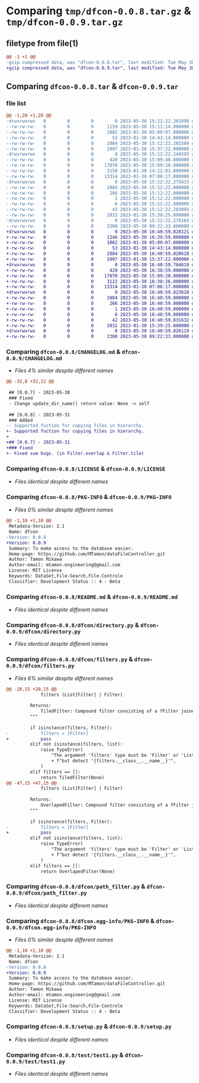 # Comparing `tmp/dfcon-0.0.8.tar.gz` & `tmp/dfcon-0.0.9.tar.gz`

## filetype from file(1)

```diff
@@ -1 +1 @@
-gzip compressed data, was "dfcon-0.0.8.tar", last modified: Tue May 30 15:12:22 2023, max compression
+gzip compressed data, was "dfcon-0.0.9.tar", last modified: Tue May 30 16:40:59 2023, max compression
```

## Comparing `dfcon-0.0.8.tar` & `dfcon-0.0.9.tar`

### file list

```diff
@@ -1,20 +1,20 @@
-drwxrwxrwx   0        0        0        0 2023-05-30 15:12:22.281090 dfcon-0.0.8/
--rw-rw-rw-   0        0        0     1159 2023-05-30 15:11:14.000000 dfcon-0.0.8/CHANGELOG.md
--rw-rw-rw-   0        0        0     1082 2023-01-30 05:00:07.000000 dfcon-0.0.8/LICENSE
--rw-rw-rw-   0        0        0       53 2023-01-30 14:43:14.000000 dfcon-0.0.8/MANIFEST.in
--rw-rw-rw-   0        0        0     2884 2023-05-30 15:12:22.281589 dfcon-0.0.8/PKG-INFO
--rw-rw-rw-   0        0        0     2097 2023-01-30 15:37:22.000000 dfcon-0.0.8/README.md
-drwxrwxrwx   0        0        0        0 2023-05-30 15:12:22.244593 dfcon-0.0.8/dfcon/
--rw-rw-rw-   0        0        0      420 2023-05-30 15:09:40.000000 dfcon-0.0.8/dfcon/__init__.py
--rw-rw-rw-   0        0        0    17070 2023-05-30 15:09:20.000000 dfcon-0.0.8/dfcon/directory.py
--rw-rw-rw-   0        0        0     3150 2023-01-30 14:12:01.000000 dfcon-0.0.8/dfcon/filters.py
--rw-rw-rw-   0        0        0    13314 2023-01-30 07:06:17.000000 dfcon-0.0.8/dfcon/path_filter.py
-drwxrwxrwx   0        0        0        0 2023-05-30 15:12:22.275633 dfcon-0.0.8/dfcon.egg-info/
--rw-rw-rw-   0        0        0     2884 2023-05-30 15:12:22.000000 dfcon-0.0.8/dfcon.egg-info/PKG-INFO
--rw-rw-rw-   0        0        0      266 2023-05-30 15:12:22.000000 dfcon-0.0.8/dfcon.egg-info/SOURCES.txt
--rw-rw-rw-   0        0        0        1 2023-05-30 15:12:22.000000 dfcon-0.0.8/dfcon.egg-info/dependency_links.txt
--rw-rw-rw-   0        0        0        6 2023-05-30 15:12:22.000000 dfcon-0.0.8/dfcon.egg-info/top_level.txt
--rw-rw-rw-   0        0        0       42 2023-05-30 15:12:22.283093 dfcon-0.0.8/setup.cfg
--rw-rw-rw-   0        0        0     2032 2023-01-30 15:39:25.000000 dfcon-0.0.8/setup.py
-drwxrwxrwx   0        0        0        0 2023-05-30 15:12:22.278103 dfcon-0.0.8/test/
--rw-rw-rw-   0        0        0     2300 2023-05-30 09:22:33.000000 dfcon-0.0.8/test/test1.py
+drwxrwxrwx   0        0        0        0 2023-05-30 16:40:59.828121 dfcon-0.0.9/
+-rw-rw-rw-   0        0        0     1246 2023-05-30 16:39:59.000000 dfcon-0.0.9/CHANGELOG.md
+-rw-rw-rw-   0        0        0     1082 2023-01-30 05:00:07.000000 dfcon-0.0.9/LICENSE
+-rw-rw-rw-   0        0        0       53 2023-01-30 14:43:14.000000 dfcon-0.0.9/MANIFEST.in
+-rw-rw-rw-   0        0        0     2884 2023-05-30 16:40:59.828618 dfcon-0.0.9/PKG-INFO
+-rw-rw-rw-   0        0        0     2097 2023-01-30 15:37:22.000000 dfcon-0.0.9/README.md
+drwxrwxrwx   0        0        0        0 2023-05-30 16:40:59.784619 dfcon-0.0.9/dfcon/
+-rw-rw-rw-   0        0        0      420 2023-05-30 16:38:59.000000 dfcon-0.0.9/dfcon/__init__.py
+-rw-rw-rw-   0        0        0    17070 2023-05-30 15:09:20.000000 dfcon-0.0.9/dfcon/directory.py
+-rw-rw-rw-   0        0        0     3122 2023-05-30 16:38:26.000000 dfcon-0.0.9/dfcon/filters.py
+-rw-rw-rw-   0        0        0    13314 2023-01-30 07:06:17.000000 dfcon-0.0.9/dfcon/path_filter.py
+drwxrwxrwx   0        0        0        0 2023-05-30 16:40:59.823620 dfcon-0.0.9/dfcon.egg-info/
+-rw-rw-rw-   0        0        0     2884 2023-05-30 16:40:59.000000 dfcon-0.0.9/dfcon.egg-info/PKG-INFO
+-rw-rw-rw-   0        0        0      266 2023-05-30 16:40:59.000000 dfcon-0.0.9/dfcon.egg-info/SOURCES.txt
+-rw-rw-rw-   0        0        0        1 2023-05-30 16:40:59.000000 dfcon-0.0.9/dfcon.egg-info/dependency_links.txt
+-rw-rw-rw-   0        0        0        6 2023-05-30 16:40:59.000000 dfcon-0.0.9/dfcon.egg-info/top_level.txt
+-rw-rw-rw-   0        0        0       42 2023-05-30 16:40:59.831632 dfcon-0.0.9/setup.cfg
+-rw-rw-rw-   0        0        0     2032 2023-01-30 15:39:25.000000 dfcon-0.0.9/setup.py
+drwxrwxrwx   0        0        0        0 2023-05-30 16:40:59.826119 dfcon-0.0.9/test/
+-rw-rw-rw-   0        0        0     2300 2023-05-30 09:22:33.000000 dfcon-0.0.9/test/test1.py
```

### Comparing `dfcon-0.0.8/CHANGELOG.md` & `dfcon-0.0.9/CHANGELOG.md`

 * *Files 4% similar despite different names*

```diff
@@ -32,8 +32,12 @@
 
 ## [0.0.7] - 2023-05-30
 ### Fixed
 - Change update_dir_name() return value: None -> self
 
 ## [0.0.8] - 2023-05-31
 ### Added
-- Supported fuction for copying files in hierarchy.
+- Supported fuction for copying files in hierarchy.
+
+## [0.0.7] - 2023-05-31
+### Fixed
+- Fixed sum bugs. (in Filter.overlap & Filter.tile)
```

### Comparing `dfcon-0.0.8/LICENSE` & `dfcon-0.0.9/LICENSE`

 * *Files identical despite different names*

### Comparing `dfcon-0.0.8/PKG-INFO` & `dfcon-0.0.9/PKG-INFO`

 * *Files 0% similar despite different names*

```diff
@@ -1,10 +1,10 @@
 Metadata-Version: 2.1
 Name: dfcon
-Version: 0.0.8
+Version: 0.0.9
 Summary: To make access to the database easier.
 Home-page: https://github.com/MTamon/dataFileController.git
 Author: Tamon Mikawa
 Author-email: mtamon.engineering@gmail.com
 License: MIT License
 Keywords: DataSet,File-Search,File-Controle
 Classifier: Development Status :: 4 - Beta
```

### Comparing `dfcon-0.0.8/README.md` & `dfcon-0.0.9/README.md`

 * *Files identical despite different names*

### Comparing `dfcon-0.0.8/dfcon/directory.py` & `dfcon-0.0.9/dfcon/directory.py`

 * *Files identical despite different names*

### Comparing `dfcon-0.0.8/dfcon/filters.py` & `dfcon-0.0.9/dfcon/filters.py`

 * *Files 6% similar despite different names*

```diff
@@ -20,15 +20,15 @@
             filters (List[Filter] | Filter)
 
         Returns:
             TiledFilter: Compound filter consisting of a fFilter joined by the OR operator.
         """
 
         if isinstance(filters, Filter):
-            filters = [Filter]
+            pass
         elif not isinstance(filters, list):
             raise TypeError(
                 "The argument 'filters' type must be 'Filter' or 'List[Filter]', "
                 + f"but detect '{filters.__class__.__name__}'",
             )
         elif filters == []:
             return TiledFilter(None)
@@ -47,15 +47,15 @@
             filters (List[Filter] | Filter)
 
         Returns:
             OverlapedFilter: Compound filter consisting of a fFilter joined by the AND operator.
         """
 
         if isinstance(filters, Filter):
-            filters = [Filter]
+            pass
         elif not isinstance(filters, list):
             raise TypeError(
                 "The argument 'filters' type must be 'Filter' or 'List[Filter]', "
                 + f"but detect '{filters.__class__.__name__}'",
             )
         elif filters == []:
             return OverlapedFilter(None)
```

### Comparing `dfcon-0.0.8/dfcon/path_filter.py` & `dfcon-0.0.9/dfcon/path_filter.py`

 * *Files identical despite different names*

### Comparing `dfcon-0.0.8/dfcon.egg-info/PKG-INFO` & `dfcon-0.0.9/dfcon.egg-info/PKG-INFO`

 * *Files 0% similar despite different names*

```diff
@@ -1,10 +1,10 @@
 Metadata-Version: 2.1
 Name: dfcon
-Version: 0.0.8
+Version: 0.0.9
 Summary: To make access to the database easier.
 Home-page: https://github.com/MTamon/dataFileController.git
 Author: Tamon Mikawa
 Author-email: mtamon.engineering@gmail.com
 License: MIT License
 Keywords: DataSet,File-Search,File-Controle
 Classifier: Development Status :: 4 - Beta
```

### Comparing `dfcon-0.0.8/setup.py` & `dfcon-0.0.9/setup.py`

 * *Files identical despite different names*

### Comparing `dfcon-0.0.8/test/test1.py` & `dfcon-0.0.9/test/test1.py`

 * *Files identical despite different names*

